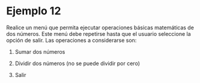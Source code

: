 # Ejemplo 12
Realice un menú que permita ejecutar operaciones básicas matemáticas de dos números. Este menú debe repetirse hasta que el usuario seleccione la opción de salir. Las operaciones a considerarse son:

1. Sumar dos números

2. Dividir dos números (no se puede dividir por cero)

3. Salir